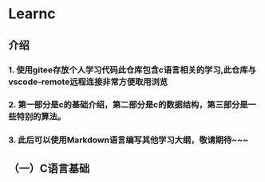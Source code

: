# Learnc

## 介绍
### 1. 使用gitee存放个人学习代码此仓库包含c语言相关的学习,此仓库与vscode-remote远程连接非常方便取用浏览
### 2. 第一部分是c的基础介绍，第二部分是c的数据结构，第三部分是一些特别的算法。
### 3. 此后可以使用Markdown语言编写其他学习大纲，敬请期待~~~


## （一）C语言基础
